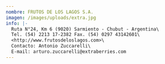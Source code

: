 ```yaml
---
nombre: FRUTOS DE LOS LAGOS S.A.
imagen: /images/uploads/extra.jpg
info: |-
  Ruta N°24, Km 6 (9020) Sarmiento - Chubut - Argentina\
  Tel. (54) 2213 17-2382 Fax. (54) 0297 43142601\
  <http://www.frutosdeloslagos.com>\
  Contacto: Antonio Zuccarelli\
  E-mail: arturo.zuccarelli@extraberries.com
---
```

